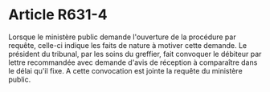 # Article R631-4

Lorsque le ministère public demande l'ouverture de la procédure       par requête, celle-ci indique les faits de nature à motiver cette demande. Le président du tribunal, par les soins du greffier, fait convoquer le débiteur par lettre recommandée avec demande d'avis de réception à comparaître dans le délai qu'il fixe. A cette convocation est jointe la requête du ministère public.